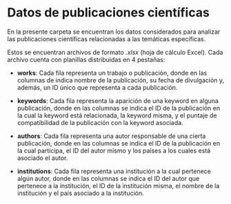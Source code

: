 # Datos de publicaciones científicas

En la presente carpeta se encuentran los datos considerados para analizar las publicaciones científicas relacionadas a las temáticas específicas.

Estos se encuentran archivos de formato _.xlsx_ (hoja de cálculo Excel). Cada archivo cuenta con planillas distribuidas en 4 pestañas:

- **works**: Cada fila representa un trabajo o publicación, donde en las columnas de indica nombre de la publicación, su fecha de divulgación y, además, un ID único que representa a cada publicación.

- **keywords**: Cada fila representa la aparición de una keyword en alguna publicación, donde en las columnas se indica el ID de la publicación en la cual la keyword está relacionada, la keyword misma, y el puntaje de compatibilidad de la publicación con la keyword asociada.

- **authors**: Cada fila representa una autor responsable de una cierta publicación, donde en las columnas se indica el ID de la publicación en la cual participa, el ID del autor mismo y los países a los cuales está asociado el autor.

- **institutions**: Cada fila representa una institución a la cual pertenece algún autor, donde en las columnas se indica el ID del autor que pertenece a la institución, el ID de la institución misma, el nombre de la institución y el país asociado a la institución.
